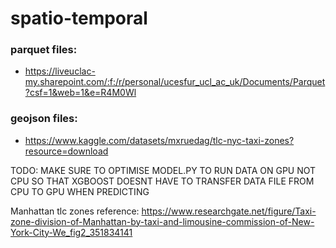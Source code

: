 # spatio-temporal

### parquet files: 
- https://liveuclac-my.sharepoint.com/:f:/r/personal/ucesfur_ucl_ac_uk/Documents/Parquet?csf=1&web=1&e=R4M0Wl

### geojson files:
- https://www.kaggle.com/datasets/mxruedag/tlc-nyc-taxi-zones?resource=download

TODO: MAKE SURE TO OPTIMISE MODEL.PY TO RUN DATA ON GPU NOT CPU SO THAT XGBOOST DOESNT HAVE TO TRANSFER DATA FILE FROM CPU TO GPU WHEN PREDICTING

Manhattan tlc zones reference: https://www.researchgate.net/figure/Taxi-zone-division-of-Manhattan-by-taxi-and-limousine-commission-of-New-York-City-We_fig2_351834141

